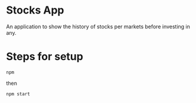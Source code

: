 # Stocks App
An application to show the history of stocks per markets before investing in any.

# Steps for setup
```
npm
```
then
```
npm start
```